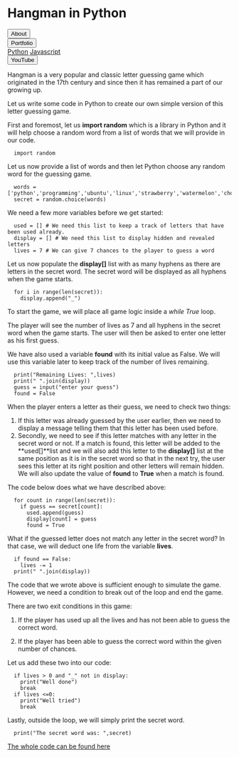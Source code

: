 <link rel ="stylesheet" href="style2.css">
  <div class = "heading">
    <h1>Hangman in Python</h1>
  </div>
  <nav class = "topbar">
    <button onclick="window.location.href='index.html';">About</button>
    <div class="dropdown">
      <button class = "dropbtn">Portfolio</button>
        <div class="dropdown-content">
          <a href="Python.html">Python</a>
          <a href="Javascript.html">Javascript</a>
        </div>
    </div>
    <button onclick="window.open('https://www.youtube.com/@shellysachdev/videos', '_blank')">YouTube</button>
  </nav>

Hangman is a very popular and classic letter guessing game which originated in the 17th century and since then it has remained a part of our growing up. 

Let us write some code in Python to create our own simple version of this letter guessing game. 

First and foremost, let us **import random** which is a library in Python and it will help choose a random word from a list of words that we will provide in our code.

```{Python}
  import random
```

Let us now provide a list of words and then let Python choose any random word for the guessing game.

```{Python}
  words = ['python','programming','ubuntu','linux','strawberry','watermelon','chocolate','bitcoin','technology','cybersecurity','mathematics','english','physics','universe','database']
  secret = random.choice(words)
```

We need a few more variables before we get started:

```{Python}
  used = [] # We need this list to keep a track of letters that have been used already.
  display = [] # We need this list to display hidden and revealed letters
  lives = 7 # We can give 7 chances to the player to guess a word
```

Let us now populate the **display[]** list with as many hyphens as there are letters in the secret word. The secret word will be displayed as all hyphens when the game starts.

```{Python}
  for i in range(len(secret)):
    display.append("_")
```

To start the game, we will place all game logic inside a *while True* loop.

The player will see the number of lives as 7 and all hyphens in the secret word when the game starts. The user will then be asked to enter one letter as his first guess.

We have also used a variable **found** with its initial value as False. We will use this variable later to keep track of the number of lives remaining. 

```{Python}
  print("Remaining Lives: ",lives)
  print(" ".join(display))
  guess = input("enter your guess")
  found = False
```

When the player enters a letter as their guess, we need to check two things:

1. If this letter was already guessed by the user earlier, then we need to display a message telling them that this letter has been used before.
2. Secondly, we need to see if this letter matches with any letter in the secret word or not. If a match is found, this letter will be added to the **used[]**list and we will also add this letter to the **display[]** list at the same position as it is in the secret word so that in the next try, the user sees this letter at its right position and other letters will remain hidden. We will also update the value of **found** to **True** when a match is found.
  
The code below does what we have described above:

```{Python}
  for count in range(len(secret)):
    if guess == secret[count]:
      used.append(guess)
      display[count] = guess
      found = True
```
  
What if the guessed letter does not match any letter in the secret word? In that case, we will deduct one life from the variable **lives**.

```{Python}
  if found == False:
    lives -= 1
  print(" ".join(display))
```

The code that we wrote above is sufficient enough to simulate the game. However, we need a condition to break out of the loop and end the game. 

There are two exit conditions in this game:

1. If the player has used up all the lives and has not been able to guess the correct word.
   
2. If the player has been able to guess the correct word within the given number of chances. 

Let us add these two into our code:

```{Python}
  if lives > 0 and "_" not in display:
    print("Well done")
    break
  if lives <=0:
    print("Well tried")
    break
```

Lastly, outside the loop, we will simply print the secret word.

```{Python}
  print("The secret word was: ",secret)
```

[The whole code can be found here](https://github.com/Shelly1986/hangman.git)





